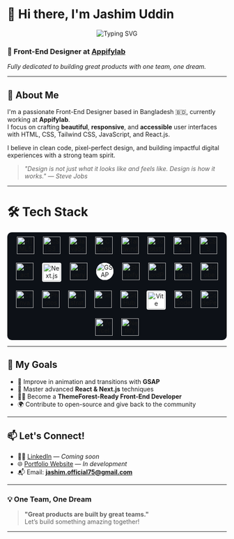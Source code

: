 # 👋 Hi there, I'm Jashim Uddin

<p align="center">
  <img src="https://readme-typing-svg.demolab.com?font=Fira+Code&size=24&duration=4000&pause=1000&center=true&vCenter=true&width=435&lines=Front-End+Designer+at+Appifylab;Building+Pixel+Perfect+UI;One+Team+One+Dream;Loving+React+%26+Tailwind+CSS" alt="Typing SVG" />
</p>

### 🎨 Front-End Designer at [Appifylab](https://appifylab.com)
*Fully dedicated to building great products with one team, one dream.*

---

## 🚀 About Me

I'm a passionate Front-End Designer based in Bangladesh 🇧🇩, currently working at **Appifylab**.  
I focus on crafting **beautiful**, **responsive**, and **accessible** user interfaces with HTML, CSS, Tailwind CSS, JavaScript, and React.js.

I believe in clean code, pixel-perfect design, and building impactful digital experiences with a strong team spirit.  
> _"Design is not just what it looks like and feels like. Design is how it works." — Steve Jobs_

---

# 🛠 Tech Stack

<div align="center" style="display: flex; flex-wrap: wrap; justify-content: center; gap: 20px; padding: 10px; background-color: #0d1117; border-radius: 10px;">

<!-- 💻 Languages -->
<img src="https://img.icons8.com/color/48/html-5--v1.png" alt="HTML5" title="HTML5" width="40"/>
<img src="https://img.icons8.com/color/48/css3.png" alt="CSS3" title="CSS3" width="40"/>
<img src="https://img.icons8.com/color/48/javascript--v1.png" alt="JavaScript" title="JavaScript" width="40"/>
<img src="https://img.icons8.com/color/48/c-programming.png" alt="C Language" title="C Language" width="40"/>

<!-- 🎨 Styling -->
<img src="https://img.icons8.com/color/48/tailwind_css.png" alt="Tailwind CSS" title="Tailwind CSS" width="40"/>
<img src="https://img.icons8.com/color/48/bootstrap.png" alt="Bootstrap" title="Bootstrap" width="40"/>
<img src="https://img.icons8.com/color/48/sass.png" alt="Sass" title="Sass" width="40"/>
<img src="https://img.icons8.com/color/48/css3.png" alt="CSS Modules" title="CSS Modules" width="40"/>

<!-- ⚛️ Frameworks & Libraries -->
<img src="https://img.icons8.com/external-tal-revivo-color-tal-revivo/48/external-react-a-javascript-library-for-building-user-interfaces-logo-color-tal-revivo.png" alt="React" title="React" width="40"/>
<img src="https://cdn.jsdelivr.net/gh/devicons/devicon/icons/nextjs/nextjs-original.svg" alt="Next.js" title="Next.js" width="40" style="background-color: white; border-radius: 4px; padding: 2px;"/>
<img src="https://img.icons8.com/ios-filled/50/ffffff/jquery.png" alt="jQuery" title="jQuery" width="40"/>
<img src="https://assets.codepen.io/16327/internal/avatars/users/default.png?fit=crop&format=auto&height=512&version=1688741522&width=512" alt="GSAP" title="GSAP" width="40" style="border-radius: 50%; background-color: white;"/>

<!-- 🌐 CMS & Platforms -->
<img src="https://cdn.worldvectorlogo.com/logos/shopify.svg" alt="Shopify" title="Shopify" width="40"/>
<img src="https://img.icons8.com/color/48/wordpress.png" alt="WordPress" title="WordPress" width="40"/>

<!-- 🎨 Design Tools -->
<img src="https://img.icons8.com/color/48/figma--v1.png" alt="Figma" title="Figma" width="40"/>
<img src="https://img.icons8.com/color/48/adobe-xd.png" alt="Adobe XD" title="Adobe XD" width="40"/>
<img src="https://img.icons8.com/color/48/canva.png" alt="Canva" title="Canva" width="40"/>
<img src="https://img.icons8.com/color/48/adobe-photoshop.png" alt="Photoshop" title="Photoshop" width="40"/>
<img src="https://img.icons8.com/color/48/adobe-illustrator.png" alt="Illustrator" title="Illustrator" width="40"/>

<!-- 🧰 Tools -->
<img src="https://img.icons8.com/color/48/git.png" alt="Git" title="Git" width="40"/>
<img src="https://img.icons8.com/ios-glyphs/48/ffffff/github.png" alt="GitHub" title="GitHub" width="40"/>
<img src="https://vitejs.dev/logo.svg" alt="Vite" title="Vite" width="40" style="background-color:white; border-radius:4px; padding:2px;"/>
<img src="https://img.icons8.com/color/48/visual-studio-code-2019.png" alt="VS Code" title="VS Code" width="40"/>
<img src="https://img.icons8.com/color/48/codepen.png" alt="CodePen" title="CodePen" width="40"/>
<img src="https://assets.vercel.com/image/upload/front/favicon/vercel/favicon.ico" alt="Vercel" title="Vercel" width="40"/>
<img src="https://www.netlify.com/v3/img/components/logomark.png" alt="Netlify" title="Netlify" width="40"/>

</div>

---

## 📌 My Goals

- 🔄 Improve in animation and transitions with **GSAP**
- 🧠 Master advanced **React & Next.js** techniques
- 🧑‍💻 Become a **ThemeForest-Ready Front-End Developer**
- 🌍 Contribute to open-source and give back to the community

---

## 📫 Let's Connect!

- 🧑‍💼 [LinkedIn](https://linkedin.com) — *Coming soon*
- 🌐 [Portfolio Website](https://your-portfolio.com) — *In development*
- 📬 Email: **jashim.official75@gmail.com**

---

### 💡 One Team, One Dream

> **"Great products are built by great teams."**  
Let’s build something amazing together!

---
